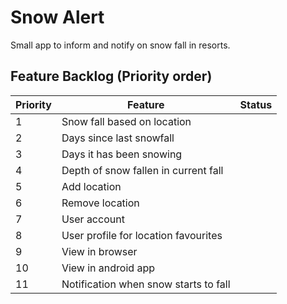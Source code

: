 # Snow Alert
Small app to inform and notify on snow fall in resorts.

## Feature Backlog (Priority order)
| Priority | Feature                                  | Status |
|----------|------------------------------------------|--------|
| 1        | Snow fall based on location              |        |
| 2        | Days since last snowfall                 |        |
| 3        | Days it has been snowing                 |        |
| 4        | Depth of snow fallen in current fall     |        |
| 5        | Add location                             |        |
| 6        | Remove location                          |        |
| 7        | User account                             |        |
| 8        | User profile for location favourites     |        |
| 9        | View in browser                          |        |
| 10       | View in android app                      |        |
| 11       | Notification when snow starts to fall    |        |
